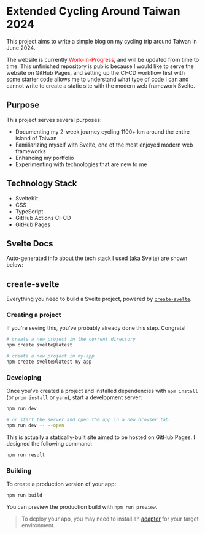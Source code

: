 # Extended Cycling Around Taiwan 2024

This project aims to write a simple blog on my cycling trip around Taiwan in June 2024.

The website is currently <span style="color: red;">Work-In-Progress</span>, and will be updated from time to time. This unfinished repository is public because I would like to serve the website on GitHub Pages, and setting up the CI-CD workflow first with some starter code allows me to understand what type of code I can and cannot write to create a static site with the modern web framework Svelte.

## Purpose

This project serves several purposes:

- Documenting my 2-week journey cycling 1100+ km around the entire island of Taiwan
- Familiarizing myself with Svelte, one of the most enjoyed modern web frameworks
- Enhancing my portfolio
- Experimenting with technologies that are new to me

## Technology Stack

- SvelteKit
- CSS
- TypeScript
- GitHub Actions CI-CD
- GitHub Pages

## Svelte Docs

Auto-generated info about the tech stack I used (aka Svelte) are shown below:

## create-svelte

Everything you need to build a Svelte project, powered by [`create-svelte`](https://github.com/sveltejs/kit/tree/main/packages/create-svelte).

### Creating a project

If you're seeing this, you've probably already done this step. Congrats!

```bash
# create a new project in the current directory
npm create svelte@latest

# create a new project in my-app
npm create svelte@latest my-app
```

### Developing

Once you've created a project and installed dependencies with `npm install` (or `pnpm install` or `yarn`), start a development server:

```bash
npm run dev

# or start the server and open the app in a new browser tab
npm run dev -- --open
```

This is actually a statically-built site aimed to be hosted on GitHub Pages. I designed the following command:

```bash
npm run result
```

### Building

To create a production version of your app:

```bash
npm run build
```

You can preview the production build with `npm run preview`.

> To deploy your app, you may need to install an [adapter](https://kit.svelte.dev/docs/adapters) for your target environment.
